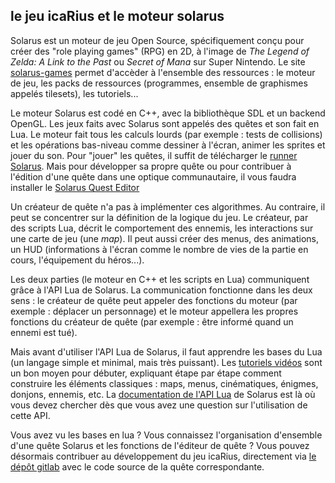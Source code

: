 ## le jeu icaRius et le moteur solarus

Solarus est un moteur de jeu Open Source, spécifiquement conçu pour créer des "role playing games" (RPG) en 2D, à l'image de *The Legend of Zelda: A Link to the Past* ou *Secret of Mana* sur Super Nintendo. Le site [solarus-games](https://www.solarus-games.org/) permet d'accèder à l'ensemble des ressources : le moteur de jeu, les packs de ressources (programmes, ensemble de graphismes appelés tilesets), les tutoriels...

Le moteur Solarus est codé en C++, avec la bibliothèque SDL et un backend OpenGL. Les jeux faits avec Solarus sont appelés des quêtes et son fait en Lua. Le moteur fait tous les calculs lourds (par exemple : tests de collisions) et les opérations bas-niveau comme dessiner à l'écran, animer les sprites et jouer du son. Pour "jouer" les quêtes, il suffit de télécharger le [runner Solarus](https://www.solarus-games.org/fr/solarus/download). Mais pour développer sa propre quête ou pour contribuer à l'édition d'une quête dans une optique communautaire, il vous faudra installer le [Solarus Quest Editor](https://www.solarus-games.org/fr/solarus/download)

Un créateur de quête n'a pas à implémenter ces algorithmes. Au contraire, il peut se concentrer sur la définition de la logique du jeu. Le créateur, par des scripts Lua, décrit le comportement des ennemis, les interactions sur une carte de jeu (une *map*). Il peut aussi créer des menus, des animations, un HUD (informations à l'écran comme le nombre de vies de la partie en cours, l'équipement du héros...).

Les deux parties (le moteur en C++ et les scripts en Lua) communiquent grâce à l'API Lua de Solarus. La communication fonctionne dans les deux sens : le créateur de quête peut appeler des fonctions du moteur (par exemple : déplacer un personnage) et le moteur appellera les propres fonctions du créateur de quête (par exemple : être informé quand un ennemi est tué). 

Mais avant d'utiliser l'API Lua de Solarus, il faut apprendre les bases du Lua (un langage simple et minimal, mais très puissant). Les [tutoriels vidéos](https://www.solarus-games.org/fr/development/tutorials/solarus-video-tutorial) sont un bon moyen pour débuter, expliquant étape par étape comment construire les éléments classiques : maps, menus, cinématiques, énigmes, donjons, ennemis, etc.  La [documentation de l'API Lua](https://www.solarus-games.org/doc/latest/) de Solarus est là où vous devez chercher dès que vous avez une question sur l'utilisation de cette API.

Vous avez vu les bases en lua ? Vous connaissez l'organisation d'ensemble d'une quête Solarus et les fonctions de l'éditeur de quête ? Vous pouvez désormais contribuer au développement du jeu icaRius, directement via [le dépôt gitlab](https://git.lab.sspcloud.fr/funcamp-r/funcamp-r-icarius) avec le code source de la quête correspondante.


